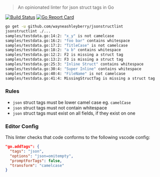 > An opinionated linter for json struct tags in Go

[![Build Status](https://travis-ci.org/wayneashleyberry/jsonstructlint.svg?branch=master)](https://travis-ci.org/wayneashleyberry/jsonstructlint)
[![Go Report Card](https://goreportcard.com/badge/github.com/wayneashleyberry/jsonstructlint)](https://goreportcard.com/report/github.com/wayneashleyberry/jsonstructlint)

```sh
go get -u github.com/wayneashleyberry/jsonstructlint
jsonstructlint ./...
samples/testdata.go:14:2: "x_y" is not camelcase
samples/testdata.go:16:2: "foo bar" contains whitespace
samples/testdata.go:17:2: "TitleCase" is not camelcase
samples/testdata.go:18:2: "a b" contains whitespace
samples/testdata.go:12:2: F2 is missing a struct tag
samples/testdata.go:13:2: F3 is missing a struct tag
samples/testdata.go:25:3: "Inline Struct" contains whitespace
samples/testdata.go:30:4: "Super Inline" contains whitespace
samples/testdata.go:40:4: "FileName" is not camelcase
samples/testdata.go:41:4: MissingStructTag is missing a struct tag
```

### Rules

* `json` struct tags must be lower camel case eg. `camelCase`
* `json` struct tags must not contain whitespace
* `json` struct tags must exist on all fields, if they exist on one

### Editor Config

This linter checks that code conforms to the following vscode config:

```json
"go.addTags": {
  "tags": "json",
  "options": "json=omitempty",
  "promptForTags": false,
  "transform": "camelcase"
}
```
